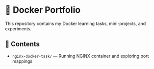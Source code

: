 # 🐳 Docker Portfolio

This repository contains my Docker learning tasks, mini-projects, and experiments.

## 📁 Contents

- `nginx-docker-task/` — Running NGINX container and exploring port mappings
